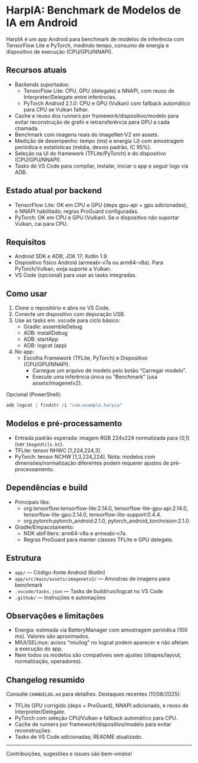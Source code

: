 
# HarpIA: Benchmark de Modelos de IA em Android

HarpIA é um app Android para benchmark de modelos de inferência com TensorFlow Lite e PyTorch, medindo tempo, consumo de energia e dispositivo de execução (CPU/GPU/NNAPI).

## Recursos atuais
- Backends suportados:
   - TensorFlow Lite: CPU, GPU (delegate) e NNAPI, com reuso de Interpreter/Delegate entre inferências.
   - PyTorch Android 2.1.0: CPU e GPU (Vulkan) com fallback automático para CPU se Vulkan falhar.
- Cache e reuso dos runners por framework/dispositivo/modelo para evitar reconstrução de grafo e retransferência para GPU a cada chamada.
- Benchmark com imagens reais do ImageNet-V2 em assets.
- Medição de desempenho: tempo (ms) e energia (J) com amostragem periódica e estatísticas (média, desvio padrão, IC 95%).
- Seleção na UI do framework (TFLite/PyTorch) e do dispositivo (CPU/GPU/NNAPI).
- Tasks de VS Code para compilar, instalar, iniciar o app e seguir logs via ADB.

## Estado atual por backend
- TensorFlow Lite: OK em CPU e GPU (deps gpu-api + gpu adicionadas), e NNAPI habilitado; regras ProGuard configuradas.
- PyTorch: OK em CPU e GPU (Vulkan). Se o dispositivo não suportar Vulkan, cai para CPU.

## Requisitos
- Android SDK e ADB; JDK 17; Kotlin 1.9.
- Dispositivo físico Android (armeabi-v7a ou arm64-v8a). Para PyTorch/Vulkan, exija suporte a Vulkan.
- VS Code (opcional) para usar as tasks integradas.

## Como usar
1) Clone o repositório e abra no VS Code.
2) Conecte um dispositivo com depuração USB.
3) Use as tasks em .vscode para ciclo básico:
      - Gradle: assembleDebug
      - ADB: installDebug
      - ADB: startApp
      - ADB: logcat (app)
4) No app:
   - Escolha Framework (TFLite, PyTorch) e Dispositivo (CPU/GPU/NNAPI).
      - Carregue um arquivo de modelo pelo botão “Carregar modelo”.
      - Execute uma inferência única ou “Benchmark” (usa assets/imagenetv2).

Opcional (PowerShell):
```powershell
adb logcat | findstr /i "com.example.harpia"
```

## Modelos e pré-processamento
- Entrada padrão esperada: imagem RGB 224x224 normalizada para [0,1] (ver `ImageUtils.kt`).
- TFLite: tensor NHWC [1,224,224,3].
- PyTorch: tensor NCHW [1,3,224,224].
Nota: modelos com dimensões/normalização diferentes podem requerer ajustes de pré-processamento.

## Dependências e build
- Principais libs:
   - org.tensorflow:tensorflow-lite:2.14.0, tensorflow-lite-gpu-api:2.14.0, tensorflow-lite-gpu:2.14.0, tensorflow-lite-support:0.4.4.
   - org.pytorch:pytorch_android:2.1.0, pytorch_android_torchvision:2.1.0.
- Gradle/Empacotamento:
   - NDK abiFilters: arm64-v8a e armeabi-v7a.
   - Regras ProGuard para manter classes TFLite e GPU delegate.

## Estrutura
- `app/` — Código-fonte Android (Kotlin)
- `app/src/main/assets/imagenetv2/` — Amostras de imagens para benchmark
- `.vscode/tasks.json` — Tasks de build/run/logcat no VS Code
- `.github/` — Instruções e automações

## Observações e limitações
- Energia: estimada via BatteryManager com amostragem periódica (100 ms). Valores são aproximados.
- MIUI/SELinux: avisos “miuilog” no logcat podem aparecer e não afetam a execução do app.
- Nem todos os modelos são compatíveis sem ajustes (shapes/layout, normalização, operadores).

## Changelog resumido
Consulte `CHANGELOG.md` para detalhes. Destaques recentes (11/08/2025):
- TFLite GPU corrigido (deps + ProGuard), NNAPI adicionado, e reuso de Interpreter/Delegate.
- PyTorch com seleção CPU/Vulkan e fallback automático para CPU.
- Cache de runners por framework/dispositivo/modelo para evitar reconstruções.
- Tasks de VS Code adicionadas; README atualizado.

---
Contribuições, sugestões e issues são bem-vindos!
